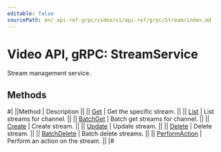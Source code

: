 ```yaml
---
editable: false
sourcePath: en/_api-ref-grpc/video/v1/api-ref/grpc/Stream/index.md
---
```


# Video API, gRPC: StreamService

Stream management service.

## Methods

#|
||Method | Description ||
|| [Get](get.md) | Get the specific stream. ||
|| [List](list.md) | List streams for channel. ||
|| [BatchGet](batchGet.md) | Batch get streams for channel. ||
|| [Create](create.md) | Create stream. ||
|| [Update](update.md) | Update stream. ||
|| [Delete](delete.md) | Delete stream. ||
|| [BatchDelete](batchDelete.md) | Batch delete streams. ||
|| [PerformAction](performAction.md) | Perform an action on the stream. ||
|#